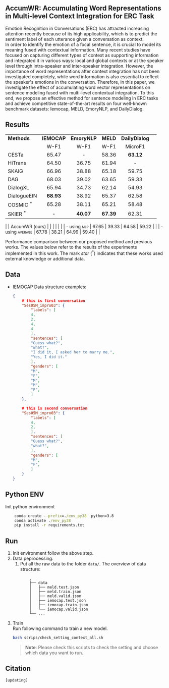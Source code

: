 ## AccumWR: Accumulating Word Representations in Multi-level Context Integration for ERC Task 

Emotion Recognition in Conversations (ERC) has attracted increasing attention recently because of its high applicability, which is to predict the sentiment label of each utterance given a conversation as context.    
In order to identify the emotion of a focal sentence, it is crucial to model its meaning fused with contextual information. Many recent studies have focused on capturing different types of context as supporting information and integrated it in various ways: local and global contexts or at the speaker level through intra-speaker and inter-speaker integration. However, the importance of word representations after context integration has not been investigated completely, while word information is also essential to reflect the speaker's emotions in the conversation.
Therefore, in this paper, we investigate the effect of accumulating word vector representations on sentence modeling fused with multi-level contextual integration.  To this end, we propose an effective method for sentence modeling in ERC tasks and achieve competitive state-of-the-art results on four well-known benchmark datasets: Iemocap, MELD, EmoryNLP, and DailyDialog.  
## Results 
|                                                 |             |              |           |                 |     |
|:------------------------------------------------|:-----------:|:------------:|:---------:|:---------------:|:---:|
| **Methods**                                     | **IEMOCAP** | **EmoryNLP** | **MELD**  | **DailyDialog** |     |
|                                                 |    W-F1     |     W-F1     |   W-F1    |     MicroF1     |     |
| CESTa                                           |    65.47    |      \-      |   58.36   |    **63.12**    |     |
| HiTrans                                         |    64.50    |    36.75     |   61.94   |       \-        |     |
| SKAIG                                           |    66.96    |    38.88     |   65.18   |      59.75      |     |
| DAG                                             |    68.03    |    39.02     |   63.65   |      59.33      |     |
| DialogXL                                        |    65.94    |    34.73     |   62.14   |      54.93      |     |
| DialogueEIN                                     |  **68.93**  |    38.92     |   65.37   |      62.58      |     |
| COSMIC <sup>\*</sup>                            |    65.28    |    38.11     |   65.21   |      58.48      |     |
| SKIER <sup>\*</sup>                             |     \-      |  **40.07**   | **67.39** |      62.31      |     |
|
| AccumWR (ours)                                  |             |              |           |                 |     |
| \- using <span class="smallcaps">mlp</span>     |    67.65    |    39.33     |   64.58   |      59.22      |     |
| \- using <span class="smallcaps">average</span> |    67.78    |    38.21     |   64.99   |      59.40      |     |

Performance comparison between our proposed method and previous works.
The values below refer to the results of the experiments implemented in
this work. The mark *star* (<sup>\*</sup>) indicates that these works
used external knowledge or additional data.

##  Data  
- IEMOCAP
    Data structure examples: 
    ```json
    {
        # this is first conversation 
        "Ses05M_impro03": { 
            "labels": [
            4,
            2,
            4,
            4 
            ],
            "sentences": [
            "Guess what?",
            "what?",
            "I did it, I asked her to marry me.",
            "Yes, I did it."
            ], 
            "genders": [
            "M",
            "F",
            "M",
            "M",
            "F", 
            ]
        },

        # this is second conversation 
        "Ses05M_impro03": { 
            "labels": [
            4,
            2,
            ],
            "sentences": [
            "Guess what?",
            "what?", 
            ], 
            "genders": [
            "M",
            "F",  
            ]
        }
    }
    ```

##  Python ENV 
Init python environment 
```cmd
    conda create --prefix=./env_py38  python=3.8
    conda activate ./env_py38 
    pip install -r requirements.txt
```

## Run 
1. Init environment follow the above step.
2. Data peprocessing. 
   1. Put all the raw data to the folder `data/`.
    The overview of data structure:
        ```
            .
            ├── data
            │   ├── meld.test.json
            │   ├── meld.train.json
            │   ├── meld.valid.json
            │   ├── iemocap.test.json
            │   ├── iemocap.train.json
            │   └── iemocap.valid.json
            └── ...
        ```
3. Train  
    Run following command to train a new model. 
    ```bash 
    bash scrips/check_setting_context_all.sh
    ```
    > **Note**: Please check this scripts to check the setting and choose which data you want to run. 

## Citation 
   
    [updating]